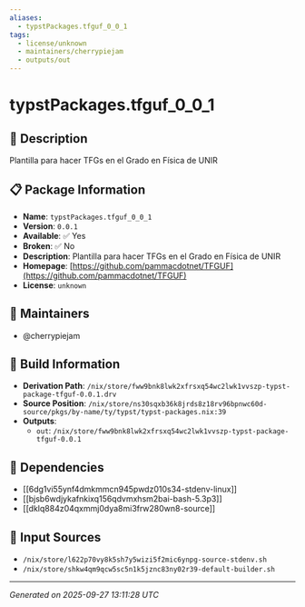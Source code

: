 ```yaml
---
aliases:
  - typstPackages.tfguf_0_0_1
tags:
  - license/unknown
  - maintainers/cherrypiejam
  - outputs/out
---
```


# typstPackages.tfguf_0_0_1

## 📝 Description

Plantilla para hacer TFGs en el Grado en Física de UNIR

## 📋 Package Information

- **Name**: `typstPackages.tfguf_0_0_1`
- **Version**: `0.0.1`
- **Available**: ✅ Yes
- **Broken**: ✅ No
- **Description**: Plantilla para hacer TFGs en el Grado en Física de UNIR
- **Homepage**: [https://github.com/pammacdotnet/TFGUF](https://github.com/pammacdotnet/TFGUF)
- **License**: `unknown`
## 👥 Maintainers

- @cherrypiejam


## 🔧 Build Information

- **Derivation Path**: `/nix/store/fww9bnk8lwk2xfrsxq54wc2lwk1vvszp-typst-package-tfguf-0.0.1.drv`
- **Source Position**: `/nix/store/ns30sqxb36k8jrds8z18rv96bpnwc60d-source/pkgs/by-name/ty/typst/typst-packages.nix:39`
- **Outputs**:
  - `out`:  `/nix/store/fww9bnk8lwk2xfrsxq54wc2lwk1vvszp-typst-package-tfguf-0.0.1`

## 🔗 Dependencies

- [[6dg1vi55ynf4dmkmmcn945pwdz010s34-stdenv-linux]]
- [[bjsb6wdjykafnkixq156qdvmxhsm2bai-bash-5.3p3]]
- [[dklq884z04qxmmj0dya8mi3frw280wn8-source]]

## 📁 Input Sources

- `/nix/store/l622p70vy8k5sh7y5wizi5f2mic6ynpg-source-stdenv.sh`
- `/nix/store/shkw4qm9qcw5sc5n1k5jznc83ny02r39-default-builder.sh`

---
*Generated on 2025-09-27 13:11:28 UTC*
